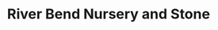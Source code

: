 ---
title: "River Bend Nursery and Stone"
url: /cheyenne/river-bend-nursery-and-stone/
shop: garden centre
---